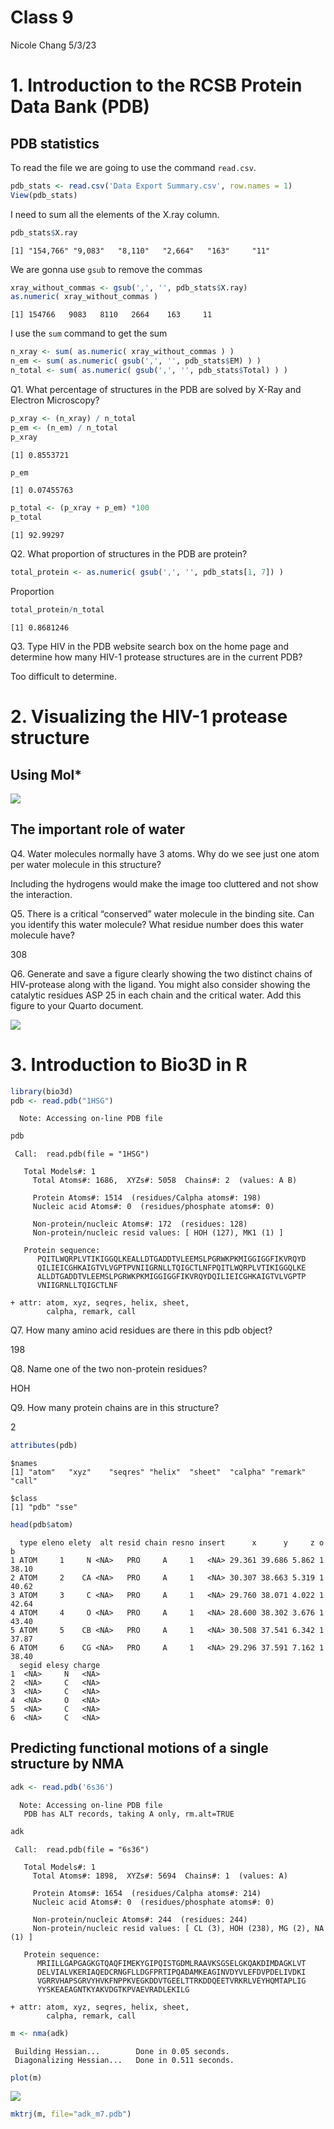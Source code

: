 Class 9
================
Nicole Chang
5/3/23

# 1. Introduction to the RCSB Protein Data Bank (PDB)

## PDB statistics

To read the file we are going to use the command `read.csv`.

``` r
pdb_stats <- read.csv('Data Export Summary.csv', row.names = 1)
View(pdb_stats)
```

I need to sum all the elements of the X.ray column.

``` r
pdb_stats$X.ray
```

    [1] "154,766" "9,083"   "8,110"   "2,664"   "163"     "11"     

We are gonna use `gsub` to remove the commas

``` r
xray_without_commas <- gsub(',', '', pdb_stats$X.ray)
as.numeric( xray_without_commas )
```

    [1] 154766   9083   8110   2664    163     11

I use the `sum` command to get the sum

``` r
n_xray <- sum( as.numeric( xray_without_commas ) )
n_em <- sum( as.numeric( gsub(',', '', pdb_stats$EM) ) )
n_total <- sum( as.numeric( gsub(',', '', pdb_stats$Total) ) ) 
```

Q1. What percentage of structures in the PDB are solved by X-Ray and
Electron Microscopy?

``` r
p_xray <- (n_xray) / n_total
p_em <- (n_em) / n_total
p_xray
```

    [1] 0.8553721

``` r
p_em
```

    [1] 0.07455763

``` r
p_total <- (p_xray + p_em) *100
p_total
```

    [1] 92.99297

Q2. What proportion of structures in the PDB are protein?

``` r
total_protein <- as.numeric( gsub(',', '', pdb_stats[1, 7]) )
```

Proportion

``` r
total_protein/n_total
```

    [1] 0.8681246

Q3. Type HIV in the PDB website search box on the home page and
determine how many HIV-1 protease structures are in the current PDB?

Too difficult to determine.

# 2. Visualizing the HIV-1 protease structure

## Using Mol\*

![](1HSG.png)

## The important role of water

Q4. Water molecules normally have 3 atoms. Why do we see just one atom
per water molecule in this structure?

Including the hydrogens would make the image too cluttered and not show
the interaction.

Q5. There is a critical “conserved” water molecule in the binding site.
Can you identify this water molecule? What residue number does this
water molecule have?

308

Q6. Generate and save a figure clearly showing the two distinct chains
of HIV-protease along with the ligand. You might also consider showing
the catalytic residues ASP 25 in each chain and the critical water. Add
this figure to your Quarto document.

![](1HSG308.png)

# 3. Introduction to Bio3D in R

``` r
library(bio3d)
pdb <- read.pdb("1HSG")
```

      Note: Accessing on-line PDB file

``` r
pdb
```


     Call:  read.pdb(file = "1HSG")

       Total Models#: 1
         Total Atoms#: 1686,  XYZs#: 5058  Chains#: 2  (values: A B)

         Protein Atoms#: 1514  (residues/Calpha atoms#: 198)
         Nucleic acid Atoms#: 0  (residues/phosphate atoms#: 0)

         Non-protein/nucleic Atoms#: 172  (residues: 128)
         Non-protein/nucleic resid values: [ HOH (127), MK1 (1) ]

       Protein sequence:
          PQITLWQRPLVTIKIGGQLKEALLDTGADDTVLEEMSLPGRWKPKMIGGIGGFIKVRQYD
          QILIEICGHKAIGTVLVGPTPVNIIGRNLLTQIGCTLNFPQITLWQRPLVTIKIGGQLKE
          ALLDTGADDTVLEEMSLPGRWKPKMIGGIGGFIKVRQYDQILIEICGHKAIGTVLVGPTP
          VNIIGRNLLTQIGCTLNF

    + attr: atom, xyz, seqres, helix, sheet,
            calpha, remark, call

Q7. How many amino acid residues are there in this pdb object?

198

Q8. Name one of the two non-protein residues?

HOH

Q9. How many protein chains are in this structure?

2

``` r
attributes(pdb)
```

    $names
    [1] "atom"   "xyz"    "seqres" "helix"  "sheet"  "calpha" "remark" "call"  

    $class
    [1] "pdb" "sse"

``` r
head(pdb$atom)
```

      type eleno elety  alt resid chain resno insert      x      y     z o     b
    1 ATOM     1     N <NA>   PRO     A     1   <NA> 29.361 39.686 5.862 1 38.10
    2 ATOM     2    CA <NA>   PRO     A     1   <NA> 30.307 38.663 5.319 1 40.62
    3 ATOM     3     C <NA>   PRO     A     1   <NA> 29.760 38.071 4.022 1 42.64
    4 ATOM     4     O <NA>   PRO     A     1   <NA> 28.600 38.302 3.676 1 43.40
    5 ATOM     5    CB <NA>   PRO     A     1   <NA> 30.508 37.541 6.342 1 37.87
    6 ATOM     6    CG <NA>   PRO     A     1   <NA> 29.296 37.591 7.162 1 38.40
      segid elesy charge
    1  <NA>     N   <NA>
    2  <NA>     C   <NA>
    3  <NA>     C   <NA>
    4  <NA>     O   <NA>
    5  <NA>     C   <NA>
    6  <NA>     C   <NA>

## Predicting functional motions of a single structure by NMA

``` r
adk <- read.pdb('6s36')
```

      Note: Accessing on-line PDB file
       PDB has ALT records, taking A only, rm.alt=TRUE

``` r
adk
```


     Call:  read.pdb(file = "6s36")

       Total Models#: 1
         Total Atoms#: 1898,  XYZs#: 5694  Chains#: 1  (values: A)

         Protein Atoms#: 1654  (residues/Calpha atoms#: 214)
         Nucleic acid Atoms#: 0  (residues/phosphate atoms#: 0)

         Non-protein/nucleic Atoms#: 244  (residues: 244)
         Non-protein/nucleic resid values: [ CL (3), HOH (238), MG (2), NA (1) ]

       Protein sequence:
          MRIILLGAPGAGKGTQAQFIMEKYGIPQISTGDMLRAAVKSGSELGKQAKDIMDAGKLVT
          DELVIALVKERIAQEDCRNGFLLDGFPRTIPQADAMKEAGINVDYVLEFDVPDELIVDKI
          VGRRVHAPSGRVYHVKFNPPKVEGKDDVTGEELTTRKDDQEETVRKRLVEYHQMTAPLIG
          YYSKEAEAGNTKYAKVDGTKPVAEVRADLEKILG

    + attr: atom, xyz, seqres, helix, sheet,
            calpha, remark, call

``` r
m <- nma(adk)
```

     Building Hessian...        Done in 0.05 seconds.
     Diagonalizing Hessian...   Done in 0.511 seconds.

``` r
plot(m)
```

![](Class09_files/figure-commonmark/unnamed-chunk-14-1.png)

``` r
mktrj(m, file="adk_m7.pdb")
```
